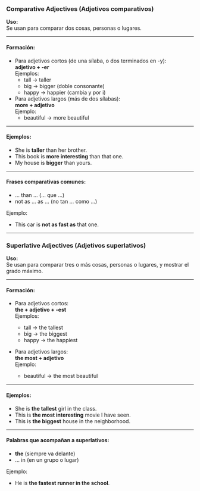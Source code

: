 ### **Comparative Adjectives** (Adjetivos comparativos)

**Uso:**  
Se usan para comparar dos cosas, personas o lugares.

---
#### Formación:

- Para adjetivos cortos (de una sílaba, o dos terminados en -y):  
    **adjetivo + -er**  
    Ejemplos:
    - tall → taller
    - big → bigger (doble consonante)
    - happy → happier (cambia y por i)
- Para adjetivos largos (más de dos sílabas):  
    **more + adjetivo**  
    Ejemplo:
    - beautiful → more beautiful

---

#### Ejemplos:

- She is **taller** than her brother.
- This book is **more interesting** than that one.
- My house is **bigger** than yours.

---

#### Frases comparativas comunes:

- … than … (… que …)
- not as … as … (no tan … como …)

Ejemplo:

- This car is **not as fast as** that one.

---

### **Superlative Adjectives** (Adjetivos superlativos)

**Uso:**  
Se usan para comparar tres o más cosas, personas o lugares, y mostrar el grado máximo.

---

#### Formación:

- Para adjetivos cortos:  
    **the + adjetivo + -est**  
    Ejemplos:
    
    - tall → the tallest
    - big → the biggest
    - happy → the happiest
	
- Para adjetivos largos:  
    **the most + adjetivo**  
    Ejemplo:
    
    - beautiful → the most beautiful

---

#### Ejemplos:

- She is **the tallest** girl in the class.
- This is **the most interesting** movie I have seen.
- This is **the biggest** house in the neighborhood.

---

#### Palabras que acompañan a superlativos:

- **the** (siempre va delante)
- … in (en un grupo o lugar)

Ejemplo:

- He is **the fastest runner in the school**.